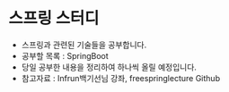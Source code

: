# 스프링 스터디

- 스프링과 관련된 기술들을 공부합니다.
- 공부할 목록 : SpringBoot
- 당일 공부한 내용을 정리하여 하나씩 올릴 예정입니다.
- 참고자료 : Infrun백기선님 강좌, freespringlecture Github